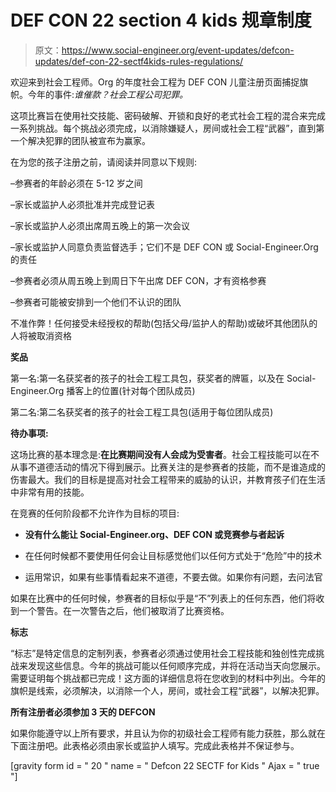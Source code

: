 # DEF CON 22 section 4 kids 规章制度

> 原文：<https://www.social-engineer.org/event-updates/defcon-updates/def-con-22-sectf4kids-rules-regulations/>

欢迎来到社会工程师。Org 的年度社会工程为 DEF CON 儿童注册页面捕捉旗帜。今年的事件:*谁催款？社会工程公司犯罪。*

这项比赛旨在使用社交技能、密码破解、开锁和良好的老式社会工程的混合来完成一系列挑战。每个挑战必须完成，以消除嫌疑人，房间或社会工程“武器”，直到第一个解决犯罪的团队被宣布为赢家。

在为您的孩子注册之前，请阅读并同意以下规则:

–参赛者的年龄必须在 5-12 岁之间

–家长或监护人必须批准并完成登记表

–家长或监护人必须出席周五晚上的第一次会议

–家长或监护人同意负责监督选手；它们不是 DEF CON 或 Social-Engineer.Org 的责任

–参赛者必须从周五晚上到周日下午出席 DEF CON，才有资格参赛

–参赛者可能被安排到一个他们不认识的团队

不准作弊！任何接受未经授权的帮助(包括父母/监护人的帮助)或破坏其他团队的人将被取消资格

**奖品**

第一名:第一名获奖者的孩子的社会工程工具包，获奖者的牌匾，以及在 Social-Engineer.Org 播客上的位置(针对每个团队成员)

第二名:第二名获奖者的孩子的社会工程工具包(适用于每位团队成员)

**待办事项:**

这场比赛的基本理念是:**在比赛期间没有人会成为受害者**。社会工程技能可以在不从事不道德活动的情况下得到展示。比赛关注的是参赛者的技能，而不是谁造成的伤害最大。我们的目标是提高对社会工程带来的威胁的认识，并教育孩子们在生活中非常有用的技能。

在竞赛的任何阶段都不允许作为目标的项目:

*   **没有什么能让 Social-Engineer.org、DEF CON 或竞赛参与者起诉**

*   在任何时候都不要使用任何会让目标感觉他们以任何方式处于“危险”中的技术

*   运用常识，如果有些事情看起来不道德，不要去做。如果你有问题，去问法官

如果在比赛中的任何时候，参赛者的目标似乎是“不”列表上的任何东西，他们将收到一个警告。在一次警告之后，他们被取消了比赛资格。

**标志**

“标志”是特定信息的定制列表，参赛者必须通过使用社会工程技能和独创性完成挑战来发现这些信息。今年的挑战可能以任何顺序完成，并将在活动当天向您展示。需要证明每个挑战都已完成！这方面的详细信息将在您收到的材料中列出。今年的旗帜是线索，必须解决，以消除一个人，房间，或社会工程“武器”，以解决犯罪。

**所有注册者必须参加 3 天的 DEFCON**

如果你能遵守以上所有要求，并且认为你的初级社会工程师有能力获胜，那么就在下面注册吧。此表格必须由家长或监护人填写。完成此表格并不保证参与。

[gravity form id = " 20 " name = " Defcon 22 SECTF for Kids " Ajax = " true "]